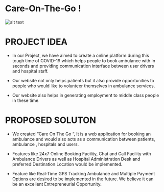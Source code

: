 # Care-On-The-Go !
![alt text](https://user-images.githubusercontent.com/77284875/119228179-6c507000-bb2f-11eb-851d-04196b79c3fa.png)

# PROJECT IDEA 

- In our Project, we have aimed to create a online platform during this tough time of COVID-19 which helps people to book ambulance with in seconds and providing communication interface between user drivers and hospital staff.

- Our website not only helps patients but it also provide opportunities to people who 
would like to volunteer themselves in ambulance services. 

- Our website also helps in generating employment to middle class people in these time. 

# PROPOSED SOLUTON

- We created “Care On The Go “,  It is a web application for booking an ambulance and would also acts as a communication between patients, ambulance , hospitals and users. 
  
- Features like 24x7 Online Booking Facility,  Chat and Call Facility with Ambulance Drivers as well as Hospital Administration Desk and preferred Destination Location would be implemented.
 
- Feature like Real-Time GPS Tracking Ambulance and Multiple Payment Options are desired to be implemented in the future. 
We believe it can be an excellent Entrepreneurial Opportunity.




